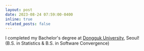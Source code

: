 ```yaml
---
layout: post
date: 2023-08-24 07:59:00-0400
inline: true
related_posts: false
---
```


I completed my Bachelor's degree at [Dongguk University](https://www.dongguk.edu/), Seoul!  
(B.S. in Statistics & B.S. in Software Convergence)
